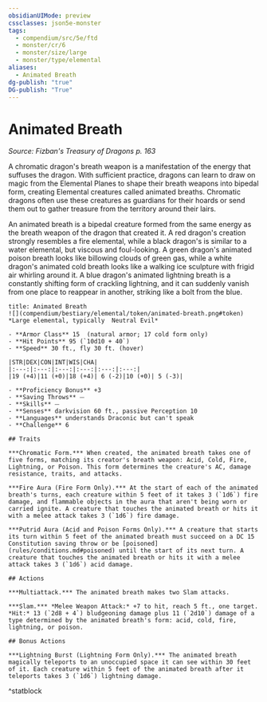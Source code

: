 ```yaml
---
obsidianUIMode: preview
cssclasses: json5e-monster
tags:
  - compendium/src/5e/ftd
  - monster/cr/6
  - monster/size/large
  - monster/type/elemental
aliases:
  - Animated Breath
dg-publish: "true"
DG-publish: "True"
---
```

# Animated Breath
*Source: Fizban's Treasury of Dragons p. 163*  

A chromatic dragon's breath weapon is a manifestation of the energy that suffuses the dragon. With sufficient practice, dragons can learn to draw on magic from the Elemental Planes to shape their breath weapons into bipedal form, creating Elemental creatures called animated breaths. Chromatic dragons often use these creatures as guardians for their hoards or send them out to gather treasure from the territory around their lairs.

An animated breath is a bipedal creature formed from the same energy as the breath weapon of the dragon that created it. A red dragon's creation strongly resembles a fire elemental, while a black dragon's is similar to a water elemental, but viscous and foul-looking. A green dragon's animated poison breath looks like billowing clouds of green gas, while a white dragon's animated cold breath looks like a walking ice sculpture with frigid air whirling around it. A blue dragon's animated lightning breath is a constantly shifting form of crackling lightning, and it can suddenly vanish from one place to reappear in another, striking like a bolt from the blue.

```ad-statblock
title: Animated Breath
![](compendium/bestiary/elemental/token/animated-breath.png#token)
*Large elemental, typically  Neutral Evil*

- **Armor Class** 15  (natural armor; 17 cold form only)
- **Hit Points** 95 (`10d10 + 40`)
- **Speed** 30 ft., fly 30 ft. (hover)

|STR|DEX|CON|INT|WIS|CHA|
|:---:|:---:|:---:|:---:|:---:|:---:|
|19 (+4)|11 (+0)|18 (+4)| 6 (-2)|10 (+0)| 5 (-3)|

- **Proficiency Bonus** +3
- **Saving Throws** ⏤
- **Skills** ⏤
- **Senses** darkvision 60 ft., passive Perception 10
- **Languages** understands Draconic but can't speak
- **Challenge** 6

## Traits

***Chromatic Form.*** When created, the animated breath takes one of five forms, matching its creator's breath weapon: Acid, Cold, Fire, Lightning, or Poison. This form determines the creature's AC, damage resistance, traits, and attacks.

***Fire Aura (Fire Form Only).*** At the start of each of the animated breath's turns, each creature within 5 feet of it takes 3 (`1d6`) fire damage, and flammable objects in the aura that aren't being worn or carried ignite. A creature that touches the animated breath or hits it with a melee attack takes 3 (`1d6`) fire damage.

***Putrid Aura (Acid and Poison Forms Only).*** A creature that starts its turn within 5 feet of the animated breath must succeed on a DC 15 Constitution saving throw or be [poisoned](rules/conditions.md#poisoned) until the start of its next turn. A creature that touches the animated breath or hits it with a melee attack takes 3 (`1d6`) acid damage.

## Actions

***Multiattack.*** The animated breath makes two Slam attacks.

***Slam.*** *Melee Weapon Attack:* +7 to hit, reach 5 ft., one target. *Hit:* 13 (`2d8 + 4`) bludgeoning damage plus 11 (`2d10`) damage of a type determined by the animated breath's form: acid, cold, fire, lightning, or poison.

## Bonus Actions

***Lightning Burst (Lightning Form Only).*** The animated breath magically teleports to an unoccupied space it can see within 30 feet of it. Each creature within 5 feet of the animated breath after it teleports takes 3 (`1d6`) lightning damage.
```
^statblock